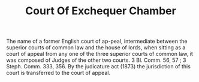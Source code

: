 ---
title: Court Of Exchequer Chamber
letter: C
permalink: "/definitions/bld-court-of-exchequer-chamber.html"
body: The name of a former English court of ap-peal, intermediate between the superior
  courts of common law and the house of lords, when sitting as a court of appeal from
  any one of the three superior courts of common law, it was composed of Judges of
  the other two courts. 3 Bl. Comm. 56, 57 ; 3 Steph. Comm. 333, 356. By the judicature
  act (1873) the jurisdiction of this court is transferred to the court of appeal.
published_at: '2018-07-07'
source: Black's Law Dictionary 2nd Ed (1910)
layout: post
---